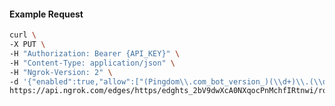 <!-- Code generated for API Clients. DO NOT EDIT. -->

#### Example Request

```bash
curl \
-X PUT \
-H "Authorization: Bearer {API_KEY}" \
-H "Content-Type: application/json" \
-H "Ngrok-Version: 2" \
-d '{"enabled":true,"allow":["(Pingdom\\.com_bot_version_)(\\d+)\\.(\\d+)"],"deny":["(made_up_bot)/(\\d+)\\.(\\d+)"]}' \
https://api.ngrok.com/edges/https/edghts_2bV9dwXcA0NXqocPnMchfIRtnwi/routes/edghtsrt_2bV9dwtvpwlAxfYTsiij1dVQ7iE/user_agent_filter
```
